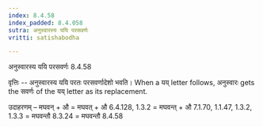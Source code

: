 ```yaml
---
index: 8.4.58
index_padded: 8.4.058
sutra: अनुस्वारस्य ययि परसवर्णः
vritti: satishabodha

---
```

 अनुस्वारस्य ययि परसवर्णः 8.4.58 


वृत्तिः -- अनुस्वारस्य ययि परतः परसवर्णादेशो भवति। When a यय् letter follows, अनुस्वारः gets the सवर्णः of the यय् letter as its replacement. 


उदाहरणम् – मघवन् + औ = मघवत् + औ 6.4.128, 1.3.2 = मघवन्त् + औ 7.1.70, 1.1.47, 1.3.2, 1.3.3 = मघवन्तौ 8.3.24 = मघवन्तौ 8.4.58 